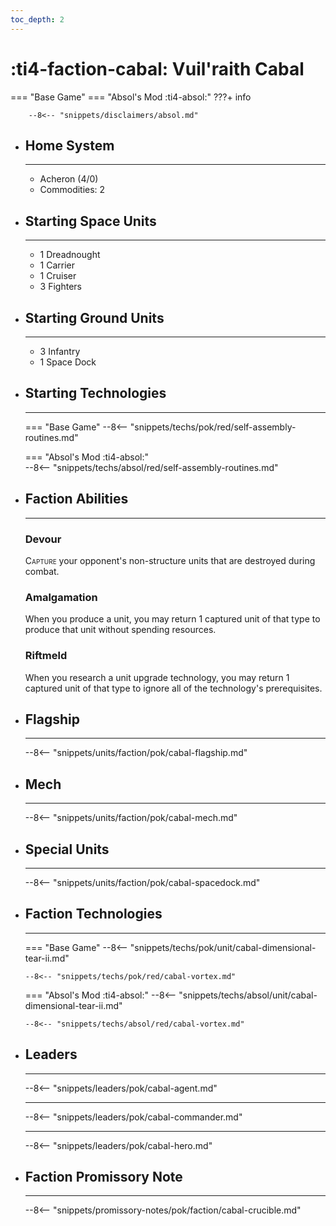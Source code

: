 ```yaml
---
toc_depth: 2
---
```


# :ti4-faction-cabal: Vuil'raith Cabal
=== "Base Game"
=== "Absol's Mod :ti4-absol:" 
    ???+ info

        --8<-- "snippets/disclaimers/absol.md"

<div class="grid cards" markdown>

-   ## __Home System__

    ---

    * Acheron (4/0)
    * Commodities: 2

</div>

<div class="grid cards" markdown>

-   ## __Starting Space Units__

    ---

    * 1 Dreadnought
    * 1 Carrier
    * 1 Cruiser
    * 3 Fighters

-   ## __Starting Ground Units__

    ---

    * 3 Infantry
    * 1 Space Dock

-   ## __Starting Technologies__

    ---
    === "Base Game"
        --8<-- "snippets/techs/pok/red/self-assembly-routines.md"

    === "Absol's Mod :ti4-absol:"  
        --8<-- "snippets/techs/absol/red/self-assembly-routines.md"

-   ## __Faction Abilities__

    ---
    ### **Devour**
    
    <span style="font-variant:small-caps;">Capture</span> your opponent's non-structure units that are destroyed during combat.

    ### **Amalgamation**
    
    When you produce a unit, you may return 1 captured unit of that type to produce that unit without spending resources.

    ### **Riftmeld**
    
    When you research a unit upgrade technology, you may return 1 captured unit of that type to ignore all of the technology's prerequisites.

-   ## __Flagship__

    ---
    --8<-- "snippets/units/faction/pok/cabal-flagship.md"

-   ## __Mech__

    ---
    --8<-- "snippets/units/faction/pok/cabal-mech.md"

</div>

<div class="grid cards" markdown>

-   ## __Special Units__

    ---
    --8<-- "snippets/units/faction/pok/cabal-spacedock.md"

</div>

<div class="grid cards" markdown>

-   ## __Faction Technologies__

    ---
    === "Base Game"
        --8<-- "snippets/techs/pok/unit/cabal-dimensional-tear-ii.md"

        --8<-- "snippets/techs/pok/red/cabal-vortex.md"

    === "Absol's Mod :ti4-absol:"
        --8<-- "snippets/techs/absol/unit/cabal-dimensional-tear-ii.md"

        --8<-- "snippets/techs/absol/red/cabal-vortex.md"


-   ## __Leaders__

    ---
    
    --8<-- "snippets/leaders/pok/cabal-agent.md"

    ---

    --8<-- "snippets/leaders/pok/cabal-commander.md"

    ---

    --8<-- "snippets/leaders/pok/cabal-hero.md"

-   ## __Faction Promissory Note__

    ---
    --8<-- "snippets/promissory-notes/pok/faction/cabal-crucible.md"

</div>